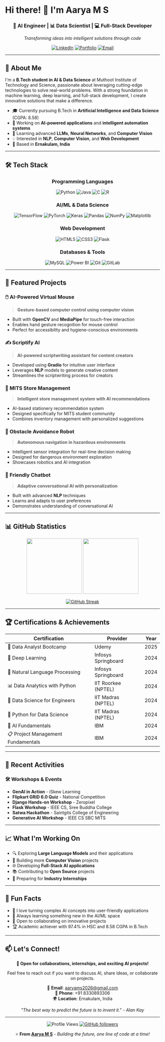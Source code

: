 # Hi there! 👋 I'm Aarya M S

<div align="center">
  
### 🤖 AI Engineer | 📊 Data Scientist | 💻 Full-Stack Developer

*Transforming ideas into intelligent solutions through code*

[![LinkedIn](https://img.shields.io/badge/LinkedIn-0077B5?style=for-the-badge&logo=linkedin&logoColor=white)](https://linkedin.com/in/your-profile)
[![Portfolio](https://img.shields.io/badge/Portfolio-FF5722?style=for-the-badge&logo=google-chrome&logoColor=white)](https://your-portfolio.com)
[![Email](https://img.shields.io/badge/Email-D14836?style=for-the-badge&logo=gmail&logoColor=white)](mailto:aaryams2026@gmail.com)

</div>

---

## 🎯 About Me

I'm a **B.Tech student in AI & Data Science** at Muthoot Institute of Technology and Science, passionate about leveraging cutting-edge technologies to solve real-world problems. With a strong foundation in machine learning, deep learning, and full-stack development, I create innovative solutions that make a difference.

- 🎓 Currently pursuing B.Tech in **Artificial Intelligence and Data Science** (CGPA: 8.58)
- 🔭 Working on **AI-powered applications** and **intelligent automation systems**
- 🌱 Learning advanced **LLMs**, **Neural Networks**, and **Computer Vision**
- 💡 Interested in **NLP**, **Computer Vision**, and **Web Development**
- 📍 Based in **Ernakulam, India**

---

## 🛠️ Tech Stack

<div align="center">

### Programming Languages
![Python](https://img.shields.io/badge/Python-3776AB?style=for-the-badge&logo=python&logoColor=white)
![Java](https://img.shields.io/badge/Java-ED8B00?style=for-the-badge&logo=java&logoColor=white)
![C](https://img.shields.io/badge/C-00599C?style=for-the-badge&logo=c&logoColor=white)
![R](https://img.shields.io/badge/R-276DC3?style=for-the-badge&logo=r&logoColor=white)

### AI/ML & Data Science
![TensorFlow](https://img.shields.io/badge/TensorFlow-FF6F00?style=for-the-badge&logo=tensorflow&logoColor=white)
![PyTorch](https://img.shields.io/badge/PyTorch-EE4C2C?style=for-the-badge&logo=pytorch&logoColor=white)
![Keras](https://img.shields.io/badge/Keras-D00000?style=for-the-badge&logo=keras&logoColor=white)
![Pandas](https://img.shields.io/badge/Pandas-150458?style=for-the-badge&logo=pandas&logoColor=white)
![NumPy](https://img.shields.io/badge/NumPy-013243?style=for-the-badge&logo=numpy&logoColor=white)
![Matplotlib](https://img.shields.io/badge/Matplotlib-11557c?style=for-the-badge)

### Web Development
![HTML5](https://img.shields.io/badge/HTML5-E34F26?style=for-the-badge&logo=html5&logoColor=white)
![CSS3](https://img.shields.io/badge/CSS3-1572B6?style=for-the-badge&logo=css3&logoColor=white)
![Flask](https://img.shields.io/badge/Flask-000000?style=for-the-badge&logo=flask&logoColor=white)

### Databases & Tools
![MySQL](https://img.shields.io/badge/MySQL-4479A1?style=for-the-badge&logo=mysql&logoColor=white)
![Power BI](https://img.shields.io/badge/Power_BI-F2C811?style=for-the-badge&logo=powerbi&logoColor=white)
![Git](https://img.shields.io/badge/Git-F05032?style=for-the-badge&logo=git&logoColor=white)
![GitLab](https://img.shields.io/badge/GitLab-FC6D26?style=for-the-badge&logo=gitlab&logoColor=white)

</div>

---

## 🚀 Featured Projects

### 🖱️ AI-Powered Virtual Mouse
> **Gesture-based computer control using computer vision**
- Built with **OpenCV** and **MediaPipe** for touch-free interaction
- Enables hand gesture recognition for mouse control
- Perfect for accessibility and hygiene-conscious environments

### ✍️ Scriptify AI
> **AI-powered scriptwriting assistant for content creators**
- Developed using **Gradio** for intuitive user interface
- Leverages **NLP** models to generate creative content
- Streamlines the scriptwriting process for creators

### 🛒 MITS Store Management
> **Intelligent store management system with AI recommendations**
- AI-based stationery recommendation system
- Designed specifically for MITS student community
- Combines inventory management with personalized suggestions

### 🤖 Obstacle Avoidance Robot
> **Autonomous navigation in hazardous environments**
- Intelligent sensor integration for real-time decision making
- Designed for dangerous environment exploration
- Showcases robotics and AI integration

### 💬 Friendly Chatbot
> **Adaptive conversational AI with personalization**
- Built with advanced **NLP** techniques
- Learns and adapts to user preferences
- Demonstrates understanding of conversational AI

---

## 📊 GitHub Statistics

<div align="center">
  
<img height="180em" src="https://github-readme-stats.vercel.app/api?username=your-username&show_icons=true&theme=tokyonight&include_all_commits=true&count_private=true"/>
<img height="180em" src="https://github-readme-stats.vercel.app/api/top-langs/?username=your-username&layout=compact&langs_count=7&theme=tokyonight"/>

</div>

<div align="center">
  
[![GitHub Streak](https://github-readme-streak-stats.herokuapp.com/?user=your-username&theme=tokyonight)](https://git.io/streak-stats)

</div>

---

## 🏆 Certifications & Achievements

<div align="center">

| Certification | Provider | Year |
|---------------|----------|------|
| 🎯 Data Analyst Bootcamp | Udemy | 2025 |
| 🧠 Deep Learning | Infosys Springboard | 2024 |
| 📝 Natural Language Processing | Infosys Springboard | 2024 |
| 📊 Data Analytics with Python | IIT Roorkee (NPTEL) | 2024 |
| 🔬 Data Science for Engineers | IIT Madras (NPTEL) | 2024 |
| 🐍 Python for Data Science | IIT Madras (NPTEL) | 2024 |
| 🤖 AI Fundamentals | IBM | 2024 |
| 📋 Project Management Fundamentals | IBM | 2024 |

</div>

---

## 🌟 Recent Activities

### 🛠️ Workshops & Events
- **GenAI in Action** - iSkew Learning
- **Flipkart GRiD 6.0 Quiz** - National Competition
- **Django Hands-on Workshop** - Zeropixel
- **Flask Workshop** - IEEE CS, Sree Buddha College
- **Satwa Hackathon** - Saintgits College of Engineering
- **Generative AI Workshop** - IEEE CS SBC MITS

---

## 📈 What I'm Working On

- 🔍 Exploring **Large Language Models** and their applications
- 🎯 Building more **Computer Vision** projects
- 🌐 Developing **Full-Stack AI applications**
- 📚 Contributing to **Open Source** projects
- 🚀 Preparing for **Industry Internships**

---

## 💭 Fun Facts

- 🎨 I love turning complex AI concepts into user-friendly applications
- 🌱 Always learning something new in the AI/ML space
- 🤝 Open to collaborating on innovative projects
- 🏆 Academic achiever with 97.4% in HSC and 8.58 CGPA in B.Tech

---

## 📫 Let's Connect!

<div align="center">

**💼 Open for collaborations, internships, and exciting AI projects!**

Feel free to reach out if you want to discuss AI, share ideas, or collaborate on projects.

📧 **Email**: aaryams2026@gmail.com  
📱 **Phone**: +91 8330893306  
🌍 **Location**: Ernakulam, India

*"The best way to predict the future is to invent it." - Alan Kay*

</div>

---

<div align="center">
  
![Profile Views](https://komarev.com/ghpvc/?username=your-username&color=brightgreen&style=flat-square)
[![GitHub followers](https://img.shields.io/github/followers/your-username?label=Follow&style=social)](https://github.com/your-username)

⭐ **From [Aarya M S](https://github.com/your-username)** - *Building the future, one line of code at a time!*

</div>
